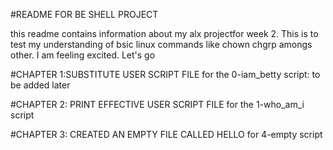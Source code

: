 #README FOR BE SHELL PROJECT


this readme contains information about my alx projectfor week 2. This is to test my understanding of bsic linux commands like chown chgrp amongs other.
I am feeling excited. Let's go

#CHAPTER 1:SUBSTITUTE USER SCRIPT FILE
for the 0-iam_betty script: to be added later

#CHAPTER 2: PRINT EFFECTIVE USER SCRIPT FILE
for the 1-who_am_i script

#CHAPTER 3: CREATED AN EMPTY FILE CALLED HELLO
for 4-empty script
